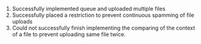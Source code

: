 1. Successfully implemented queue and uploaded multiple files
2. Successfully placed a restriction to prevent continuous spamming of file uploads
3. Could not successfully finish implementing the comparing of the  context of a file to prevent uploading same file twice.